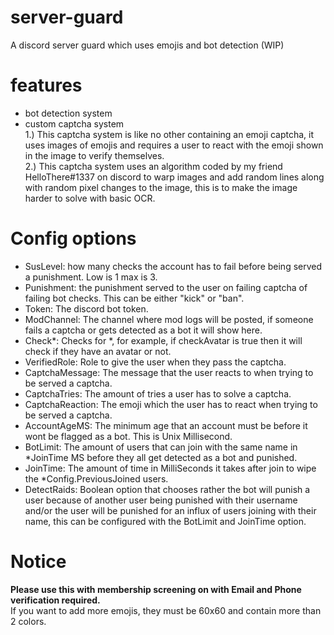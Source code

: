 # server-guard
 A discord server guard which uses emojis and bot detection (WIP)

# features
- bot detection system
- custom captcha system\
    1.) This captcha system is like no other containing an emoji captcha, it uses images of emojis and requires a user to react with the emoji shown in the image to verify themselves.\
    2.) This captcha system uses an algorithm coded by my friend HelloThere#1337 on discord to warp images and add random lines along with random pixel changes to the image, this is to make the image harder to solve with basic OCR.

# Config options
- SusLevel: how many checks the account has to fail before being served a punishment. Low is 1 max is 3.
- Punishment: the punishment served to the user on failing captcha of failing bot checks. This can be either "kick" or "ban".
- Token: The discord bot token.
- ModChannel: The channel where mod logs will be posted, if someone fails a captcha or gets detected as a bot it will show here.
- Check*: Checks for *, for example, if checkAvatar is true then it will check if they have an avatar or not.
- VerifiedRole: Role to give the user when they pass the captcha.
- CaptchaMessage: The message that the user reacts to when trying to be served a captcha.
- CaptchaTries: The amount of tries a user has to solve a captcha. 
- CaptchaReaction: The emoji which the user has to react when trying to be served a captcha.
- AccountAgeMS: The minimum age that an account must be before it wont be flagged as a bot. This is Unix Millisecond.
- BotLimit: The amount of users that can join with the same name in *JoinTime MS before they all get detected as a bot and punished.
- JoinTime: The amount of time in MilliSeconds it takes after join to wipe the *Config.PreviousJoined users.
- DetectRaids: Boolean option that chooses rather the bot will punish a user because of another user being punished with their username and/or the user will be punished for an influx of users joining with their name, this can be configured with the BotLimit and JoinTime option.

# Notice
**Please use this with membership screening on with Email and Phone verification required.**\
If you want to add more emojis, they must be 60x60 and contain more than 2 colors.

